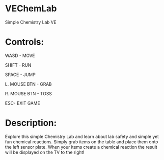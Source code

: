 # **VEChemLab**
Simple Chemistry Lab VE


# Controls:

WASD - MOVE

SHIFT - RUN

SPACE - JUMP

L. MOUSE BTN - GRAB

R. MOUSE BTN - TOSS

ESC- EXIT GAME


# Description:

Explore this simple Chemistry Lab and learn about lab safety and simple yet fun chemical reactions. Simply grab items on the table and place them onto the left sensor plate. When your items create a chemical reaction the result will be displayed on the TV to the right!
